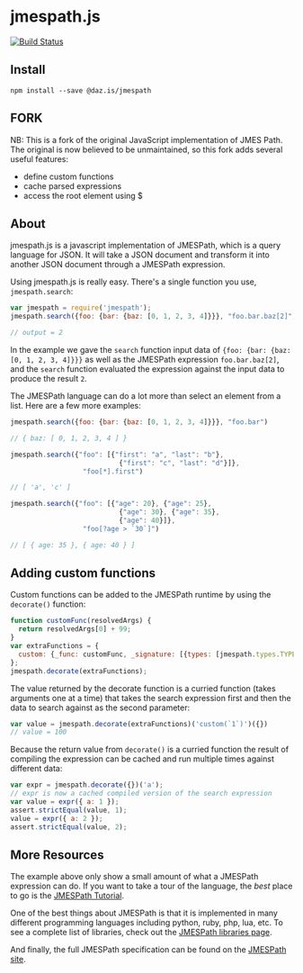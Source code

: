 # jmespath.js

[![Build Status](https://travis-ci.org/daz-is/jmespath.js.png?branch=publish)](https://travis-ci.org/daz-is/jmespath.js)

## Install

    npm install --save @daz.is/jmespath

## FORK

NB: This is a fork of the original JavaScript implementation 
of JMES Path. The original is now believed to be unmaintained,
so this fork adds several useful features:

- define custom functions
- cache parsed expressions 
- access the root element using $

## About

jmespath.js is a javascript implementation of JMESPath,
which is a query language for JSON.  It will take a JSON
document and transform it into another JSON document
through a JMESPath expression.

Using jmespath.js is really easy.  There's a single function
you use, `jmespath.search`:

```js
var jmespath = require('jmespath');
jmespath.search({foo: {bar: {baz: [0, 1, 2, 3, 4]}}}, "foo.bar.baz[2]")

// output = 2
```

In the example we gave the ``search`` function input data of
`{foo: {bar: {baz: [0, 1, 2, 3, 4]}}}` as well as the JMESPath
expression `foo.bar.baz[2]`, and the `search` function evaluated
the expression against the input data to produce the result ``2``.

The JMESPath language can do a lot more than select an element
from a list.  Here are a few more examples:

```js
jmespath.search({foo: {bar: {baz: [0, 1, 2, 3, 4]}}}, "foo.bar")

// { baz: [ 0, 1, 2, 3, 4 ] }

jmespath.search({"foo": [{"first": "a", "last": "b"},
                           {"first": "c", "last": "d"}]},
                  "foo[*].first")

// [ 'a', 'c' ]

jmespath.search({"foo": [{"age": 20}, {"age": 25},
                           {"age": 30}, {"age": 35},
                           {"age": 40}]},
                  "foo[?age > `30`]")

// [ { age: 35 }, { age: 40 } ]
```

## Adding custom functions

Custom functions can be added to the JMESPath runtime by using the
`decorate()` function:

```js
function customFunc(resolvedArgs) {
  return resolvedArgs[0] + 99;
}
var extraFunctions = {
  custom: {_func: customFunc, _signature: [{types: [jmespath.types.TYPE_NUMBER]}]},
};
jmespath.decorate(extraFunctions);
```

The value returned by the decorate function is a curried function
(takes arguments one at a time) that takes the search expression 
first and then the data to search against as the second parameter:

```js
var value = jmespath.decorate(extraFunctions)('custom(`1`)')({})
// value = 100
```

Because the return value from `decorate()` is a curried function
the result of compiling the expression can be cached and run 
multiple times against different data:

```js
var expr = jmespath.decorate({})('a');
// expr is now a cached compiled version of the search expression
var value = expr({ a: 1 });
assert.strictEqual(value, 1);
value = expr({ a: 2 });
assert.strictEqual(value, 2);
```

## More Resources

The example above only show a small amount of what
a JMESPath expression can do.  If you want to take a
tour of the language, the *best* place to go is the
[JMESPath Tutorial](http://jmespath.org/tutorial.html).

One of the best things about JMESPath is that it is
implemented in many different programming languages including
python, ruby, php, lua, etc.  To see a complete list of libraries,
check out the [JMESPath libraries page](http://jmespath.org/libraries.html).

And finally, the full JMESPath specification can be found
on the [JMESPath site](http://jmespath.org/specification.html).
